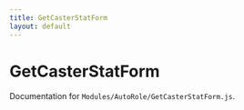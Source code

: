 ```yaml
---
title: GetCasterStatForm
layout: default
---
```


# GetCasterStatForm

Documentation for `Modules/AutoRole/GetCasterStatForm.js`.
